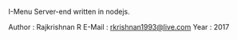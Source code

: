 I-Menu Server-end written in nodejs.

Author : Rajkrishnan R
E-Mail : rkrishnan1993@live.com
Year   : 2017


